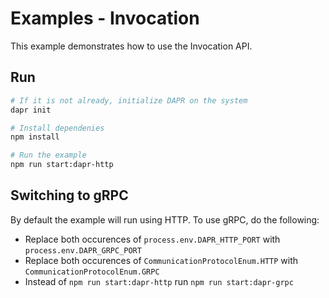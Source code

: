 # Examples - Invocation

This example demonstrates how to use the Invocation API.

## Run

```bash
# If it is not already, initialize DAPR on the system
dapr init

# Install dependenies
npm install

# Run the example
npm run start:dapr-http
```

## Switching to gRPC

By default the example will run using HTTP. To use gRPC, do the following:
* Replace both occurences of `process.env.DAPR_HTTP_PORT` with `process.env.DAPR_GRPC_PORT`
* Replace both occurences of `CommunicationProtocolEnum.HTTP` with `CommunicationProtocolEnum.GRPC`
* Instead of `npm run start:dapr-http` run `npm run start:dapr-grpc`